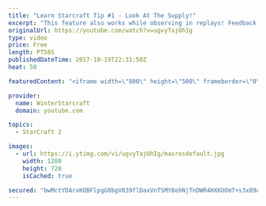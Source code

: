 ```yaml
---
title: "Learn Starcraft Tip #1 - Look At The Supply!"
excerpt: "This feature also works while observing in replays! Feedback and tip suggestions are appreciated :)"
originalUrl: https://youtube.com/watch?v=ugvyTajOhIg
type: video
price: Free
length: PT58S
publishedDateTime: 2017-10-19T22:31:50Z
heat: 50

featuredContent: "<iframe width=\"800\" height=\"500\" frameborder=\"0\" src=\"https://www.youtube.com/embed/ugvyTajOhIg\" allow=\"accelerometer; autoplay; encrypted-media; gyroscope; picture-in-picture\" allowfullscreen></iframe>"

provider:
  name: WinterStarcraft
  domain: youtube.com

topics:
  - StarCraft 2

images:
  - url: https://i.ytimg.com/vi/ugvyTajOhIg/maxresdefault.jpg
    width: 1280
    height: 720
    isCached: true

secured: "bwMctYDArxKOBFlpgG0bgV039flDaxVnTSMY8ehNjTnDWR4HXKUOmT+s3x89AtZs6WME5KhM8ndMmXp/5COJ/zwET320IQJC/xWDyDQH/DB0TEHzleYM3vIL6a52VRC6UGrvqqi38LZbN4NP38Ymza6Q3fxdKA+Kb9S91YLxxRSACTK0dx2i0w4RUlXWDSW5Gp9yCBgJbDVFUL7z7LS2HfOcIjx0DmiFUu9k3Aw++QHZk+DVMr4pywVsqK9kopqkoW5NOOkY+FkMrvSJ73XUQ4yY2t9w+V2ClSaHv1Yf4aIF8A2XU8+uAWrT9fh83/Ah5kiZmeOP+kONrIqGfoG02pKq36MCmcUG9eRWO8iPEcanvJRaF5Tw9dF5fO3o58p8PZqY/tNEIH0E6aPBN51hhDZzp57DSKrlsFkD82N/uZI=;3VWYClimi/K+akhQWkHKEQ=="
---
```


